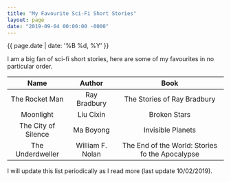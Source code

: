 ```yaml
---
title: "My Favourite Sci-Fi Short Stories"
layout: page
date: "2019-09-04 00:00:00 -0000"
---
```


{{ page.date | date: '%B %d, %Y' }}

I am a big fan of sci-fi short stories, here are some of my favourites in no particular order.

|         Name        |    Author    |             Book            |
|:-------------------:|:------------:|:---------------------------:|
|    The Rocket Man   | Ray Bradbury | The Stories of Ray Bradbury |
|      Moonlight      |   Liu Cixin  |         Broken Stars        |
| The City of Silence |   Ma Boyong  |      Invisible Planets      |
| The Underdweller |   William F. Nolan  |      The End of the World: Stories fo the Apocalypse      |

I will update this list periodically as I read more (last update 10/02/2019).
